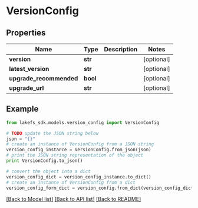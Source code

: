 # VersionConfig


## Properties
Name | Type | Description | Notes
------------ | ------------- | ------------- | -------------
**version** | **str** |  | [optional] 
**latest_version** | **str** |  | [optional] 
**upgrade_recommended** | **bool** |  | [optional] 
**upgrade_url** | **str** |  | [optional] 

## Example

```python
from lakefs_sdk.models.version_config import VersionConfig

# TODO update the JSON string below
json = "{}"
# create an instance of VersionConfig from a JSON string
version_config_instance = VersionConfig.from_json(json)
# print the JSON string representation of the object
print VersionConfig.to_json()

# convert the object into a dict
version_config_dict = version_config_instance.to_dict()
# create an instance of VersionConfig from a dict
version_config_form_dict = version_config.from_dict(version_config_dict)
```
[[Back to Model list]](../README.md#documentation-for-models) [[Back to API list]](../README.md#documentation-for-api-endpoints) [[Back to README]](../README.md)


